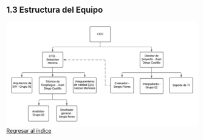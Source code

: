 ## 1.3 Estructura del Equipo
![Estructura del equipo](/PNGs/Organigrama.jpeg)
[Regresar al índice](../../README.md)